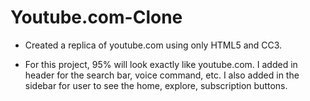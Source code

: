 # Youtube.com-Clone

- Created a replica of youtube.com using only HTML5 and CC3.

- For this project, 95% will look exactly like youtube.com. I added in header for the search bar, voice command, etc. I also added in the sidebar for user to see the home, explore, subscription buttons. 
